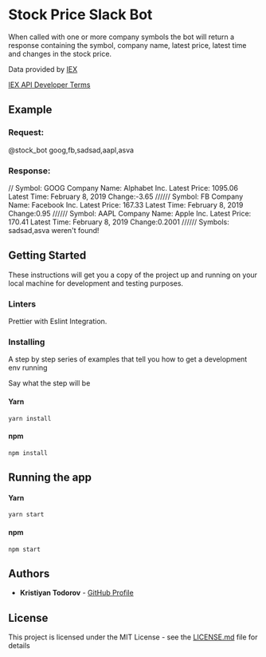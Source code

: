 # Stock Price Slack Bot
When called with one or more company symbols the bot will return a response containing the symbol, company name, latest price, latest time and changes in the stock price.

Data provided by [IEX](https://iextrading.com/developer/)

[IEX API Developer Terms](https://iextrading.com/api-terms/)

## Example

### Request:
@stock_bot  goog,fb,sadsad,aapl,asva

### Response:  
// Symbol: GOOG  Company Name: Alphabet Inc.  Latest Price: 1095.06  Latest Time: February 8, 2019  Change:-3.65 ////// Symbol: FB  Company Name: Facebook Inc.  Latest Price: 167.33  Latest Time: February 8, 2019  Change:0.95 ////// Symbol: AAPL  Company Name: Apple Inc.  Latest Price: 170.41  Latest Time: February 8, 2019  Change:0.2001 ////// Symbols: sadsad,asva weren't found!
## Getting Started

These instructions will get you a copy of the project up and running on your local machine for development and testing purposes.


### Linters

Prettier with Eslint Integration.


### Installing

A step by step series of examples that tell you how to get a development env running

Say what the step will be

#### Yarn

```
yarn install
```

#### npm

```
npm install
```

## Running the app



#### Yarn

```
yarn start
```

#### npm

```
npm start
```


## Authors

- **Kristiyan Todorov** - [GitHub Profile](https://github.com/krisScript)

## License

This project is licensed under the MIT License - see the [LICENSE.md](LICENSE.md) file for details
